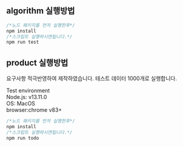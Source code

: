 ## algorithm 실행방법

```javascript
/*노드 패키지를 먼저 실행한후*/
npm install
/*스크립트 실행하시면됩니다.*/
npm run test
```

## product 실행방법

요구사항 적극반영하여 제작하였습니다.
테스트 데이터 1000개로 실행합니다.

Test environment  
Node.js: v13.11.0  
OS: MacOS  
browser:chrome v83+

```javascript
/*노드 패키지를 먼저 실행한후*/
npm install
/*스크립트 실행하시면됩니다.*/
npm run todo
```
